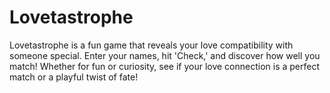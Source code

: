 # Lovetastrophe
Lovetastrophe is a fun game that reveals your love compatibility with someone special. Enter your names, hit 'Check,' and discover how well you match! Whether for fun or curiosity, see if your love connection is a perfect match or a playful twist of fate!
